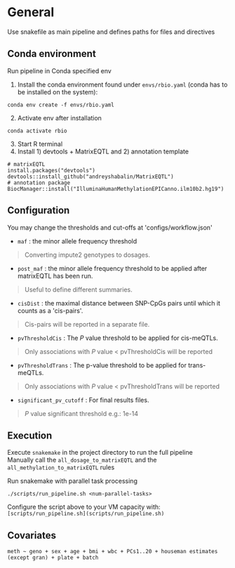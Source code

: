 # General
Use snakefile as main pipeline and defines paths for files and directives 

## Conda environment 
Run pipeline in Conda specified env 
1. Install the conda environment found under `envs/rbio.yaml` (conda has to be installed on the system):
```
conda env create -f envs/rbio.yaml
``` 
2. Activate env after installation 
```
conda activate rbio
``` 
3. Start R terminal 
4. Install 1) devtools + MatrixEQTL and 2) annotation template
```
# matrixEQTL
install.packages("devtools")
devtools::install_github("andreyshabalin/MatrixEQTL")
# annotation package
BiocManager::install("IlluminaHumanMethylationEPICanno.ilm10b2.hg19")
```
## Configuration
You may change the thresholds and cut-offs at 'configs/workflow.json'
* `maf` : the minor allele frequency threshold   
> Converting impute2 genotypes to dosages.
* `post_maf` : the minor allele frequency threshold to be applied after matrixEQTL has been run.  
> Useful to define different summaries.
* `cisDist` : the maximal distance between SNP-CpGs pairs until which it counts as a 'cis-pairs'.   
> Cis-pairs will be reported in a separate file.
* `pvThresholdCis` : The *P* value threshold to be applied for cis-meQTLs.   
> Only associations with *P* value < pvThresholdCis will be reported
* `pvThresholdTrans` : The p-value threshold to be applied for trans-meQTLs.   
> Only associations with *P* value < pvThresholdTrans will be reported
* `significant_pv_cutoff` : For final results files.  
> *P* value significant threshold e.g.: 1e-14

## Execution
Execute `snakemake` in the project directory to run the full pipeline  
Manually call the `all_dosage_to_matrixEQTL` and the `all_methylation_to_matrixEQTL` rules   
 
Run snakemake with parallel task processing
```
./scripts/run_pipeline.sh <num-parallel-tasks>
```
Configure the script above to your VM capacity with: 
`[scripts/run_pipeline.sh](scripts/run_pipeline.sh)` 

## Covariates 
```
meth ~ geno + sex + age + bmi + wbc + PCs1..20 + houseman estimates (except gran) + plate + batch
```
